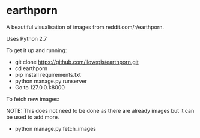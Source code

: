 earthporn
=========

A beautiful visualisation of images from reddit.com/r/earthporn.

Uses Python 2.7

To get it up and running:

  - git clone https://github.com/ilovepjs/earthporn.git
  - cd earthporn
  - pip install requirements.txt
  - python manage.py runserver
  - Go to 127.0.0.1:8000

To fetch new images:

  NOTE: This does not need to be done as there are already images but it can be used to add more.

  - python manage.py fetch_images

